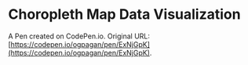 # Choropleth Map Data Visualization

A Pen created on CodePen.io. Original URL: [https://codepen.io/ogpagan/pen/ExNjGpK](https://codepen.io/ogpagan/pen/ExNjGpK).

